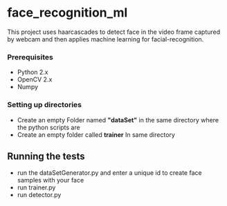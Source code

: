 # face_recognition_ml
This project uses haarcascades to detect face in the video frame captured by webcam and then applies machine learning for facial-recognition.

### Prerequisites
* Python 2.x
* OpenCV 2.x
* Numpy

### Setting up directories

* Create an empty Folder named **"dataSet"** in the same directory where the python scripts are 
* Create an empty folder called **trainer** In same directory 

## Running the tests

* run the dataSetGenerator.py and enter a unique id to create face samples with your face
* run trainer.py
* run detector.py
